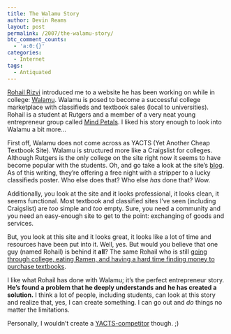 ```yaml
---
title: The Walamu Story
author: Devin Reams
layout: post
permalink: /2007/the-walamu-story/
btc_comment_counts:
  - 'a:0:{}'
categories:
  - Internet
tags:
  - Antiquated
---
```

[Rohail Rizvi][1] introduced me to a website he has been working on while in college: [Walamu][2]. Walamu is posed to become a successful college marketplace with classifieds and textbook sales (local to universities). Rohail is a student at Rutgers and a member of a very neat young entrepreneur group called [Mind Petals][3]. I liked his story enough to look into Walamu a bit more&#8230;

<!--more-->

First off, Walamu does not come across as YACTS (Yet Another Cheap Textbook Site). Walamu is structured more like a Craigslist for colleges. Although Rutgers is the only college on the site right now it seems to have become popular with the students. Oh, and go take a look at the site&#8217;s [blog][4]. As of this writing, they&#8217;re offering a free night with a stripper to a lucky classifieds poster. Who else does that? Who else *has* done that? Wow.

Additionally, you look at the site and it looks professional, it looks clean, it seems functional. Most textbook and classified sites I&#8217;ve seen (including Craigslist) are *too* simple and *too* empty. Sure, you need a community and you need an easy-enough site to get to the point: exchanging of goods and services.

But, you look at this site and it looks great, it looks like a lot of time and resources have been put into it. Well, yes. But would you believe that one guy (named Rohail) is behind it **all**? The same Rohail who is still [going through college, eating Ramen, and having a hard time finding money to purchase textbooks][5].

I like what Rohail has done with Walamu; it&#8217;s the perfect entrepreneur story. **He&#8217;s found a problem that he deeply understands and he has created a solution.** I think a lot of people, including students, can look at this story and realize that, yes, I can create something. I can go out and *do* things no matter the limitations.

Personally, I wouldn&#8217;t create a [YACTS-competitor][6] though. ;)

 [1]: www.rohailrizvi.com
 [2]: http://www.walamu.com/
 [3]: http://www.mindpetals.com/
 [4]: http://www.walamu.com/blog/
 [5]: http://walamu.com/blog/?p=9
 [6]: http://www.iwillteachyoutoberich.com/blog/8-stupid-frat-boy-business-ideas